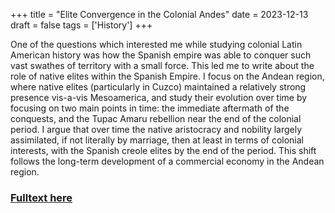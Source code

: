 +++
title = "Elite Convergence in the Colonial Andes"
date = 2023-12-13
draft = false
tags = ['History']
+++

One of the questions which interested me while studying colonial Latin American history was how the Spanish empire was able to conquer such vast swathes of territory with a small force. This led me to write about the role of native elites within the Spanish Empire. I focus on the Andean region, where native elites (particularly in Cuzco) maintained a relatively strong presence vis-a-vis Mesoamerica, and study their evolution over time by focusing on two main points in time: the immediate aftermath of the conquests, and the Tupac Amaru rebellion near the end of the colonial period. I argue that over time the native aristocracy and nobility largely assimilated, if not literally by marriage, then at least in terms of colonial interests, with the Spanish creole elites by the end of the period. This shift follows the long-term development of a commercial economy in the Andean region.

### [Fulltext here](/files/colonial-andes-elites.pdf)